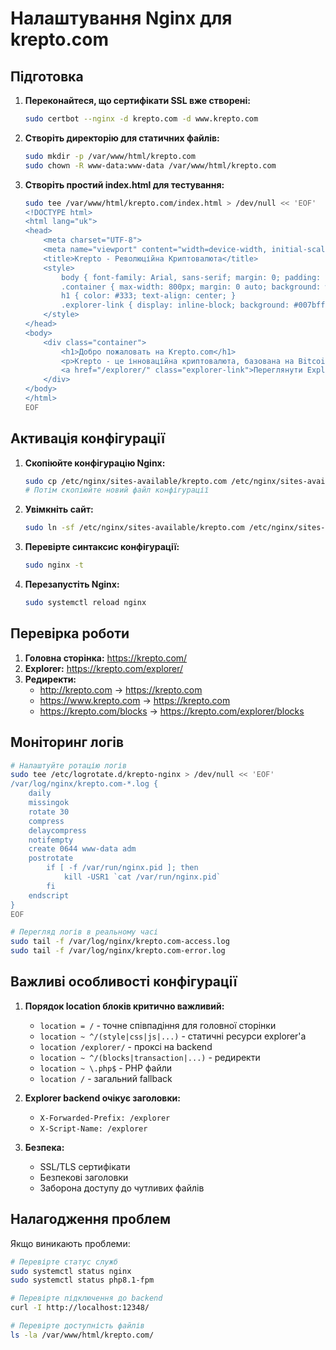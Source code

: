 # Налаштування Nginx для krepto.com

## Підготовка

1. **Переконайтеся, що сертифікати SSL вже створені:**
   ```bash
   sudo certbot --nginx -d krepto.com -d www.krepto.com
   ```

2. **Створіть директорію для статичних файлів:**
   ```bash
   sudo mkdir -p /var/www/html/krepto.com
   sudo chown -R www-data:www-data /var/www/html/krepto.com
   ```

3. **Створіть простий index.html для тестування:**
   ```bash
   sudo tee /var/www/html/krepto.com/index.html > /dev/null << 'EOF'
   <!DOCTYPE html>
   <html lang="uk">
   <head>
       <meta charset="UTF-8">
       <meta name="viewport" content="width=device-width, initial-scale=1.0">
       <title>Krepto - Революційна Криптовалюта</title>
       <style>
           body { font-family: Arial, sans-serif; margin: 0; padding: 20px; background: #f5f5f5; }
           .container { max-width: 800px; margin: 0 auto; background: white; padding: 40px; border-radius: 10px; box-shadow: 0 2px 10px rgba(0,0,0,0.1); }
           h1 { color: #333; text-align: center; }
           .explorer-link { display: inline-block; background: #007bff; color: white; padding: 15px 30px; text-decoration: none; border-radius: 5px; margin: 20px 0; }
       </style>
   </head>
   <body>
       <div class="container">
           <h1>Добро пожаловать на Krepto.com</h1>
           <p>Krepto - це інноваційна криптовалюта, базована на Bitcoin Core з унікальними особливостями.</p>
           <a href="/explorer/" class="explorer-link">Переглянути Explorer →</a>
       </div>
   </body>
   </html>
   EOF
   ```

## Активація конфігурації

1. **Скопіюйте конфігурацію Nginx:**
   ```bash
   sudo cp /etc/nginx/sites-available/krepto.com /etc/nginx/sites-available/krepto.com.backup
   # Потім скопіюйте новий файл конфігурації
   ```

2. **Увімкніть сайт:**
   ```bash
   sudo ln -sf /etc/nginx/sites-available/krepto.com /etc/nginx/sites-enabled/
   ```

3. **Перевірте синтаксис конфігурації:**
   ```bash
   sudo nginx -t
   ```

4. **Перезапустіть Nginx:**
   ```bash
   sudo systemctl reload nginx
   ```

## Перевірка роботи

1. **Головна сторінка:** https://krepto.com/
2. **Explorer:** https://krepto.com/explorer/
3. **Редиректи:**
   - http://krepto.com → https://krepto.com
   - https://www.krepto.com → https://krepto.com
   - https://krepto.com/blocks → https://krepto.com/explorer/blocks

## Моніторинг логів

```bash
# Налаштуйте ротацію логів
sudo tee /etc/logrotate.d/krepto-nginx > /dev/null << 'EOF'
/var/log/nginx/krepto.com-*.log {
    daily
    missingok
    rotate 30
    compress
    delaycompress
    notifempty
    create 0644 www-data adm
    postrotate
        if [ -f /var/run/nginx.pid ]; then
            kill -USR1 `cat /var/run/nginx.pid`
        fi
    endscript
}
EOF

# Перегляд логів в реальному часі
sudo tail -f /var/log/nginx/krepto.com-access.log
sudo tail -f /var/log/nginx/krepto.com-error.log
```

## Важливі особливості конфігурації

1. **Порядок location блоків критично важливий:**
   - `location = /` - точне співпадіння для головної сторінки
   - `location ~ ^/(style|css|js|...)` - статичні ресурси explorer'а
   - `location /explorer/` - проксі на backend
   - `location ~ ^/(blocks|transaction|...)` - редиректи
   - `location ~ \.php$` - PHP файли
   - `location /` - загальний fallback

2. **Explorer backend очікує заголовки:**
   - `X-Forwarded-Prefix: /explorer`
   - `X-Script-Name: /explorer`

3. **Безпека:**
   - SSL/TLS сертифікати
   - Безпекові заголовки
   - Заборона доступу до чутливих файлів

## Налагодження проблем

Якщо виникають проблеми:

```bash
# Перевірте статус служб
sudo systemctl status nginx
sudo systemctl status php8.1-fpm

# Перевірте підключення до backend
curl -I http://localhost:12348/

# Перевірте доступність файлів
ls -la /var/www/html/krepto.com/
``` 